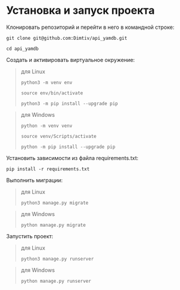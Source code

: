 

# Установка и запуск проекта
Клонировать репозиторий и перейти в него в командной строке:

```
git clone git@github.com:Dimtiv/api_yamdb.git
```

```
cd api_yamdb
```

Cоздать и активировать виртуальное окружение:

>для Linux
> 
>```
>python3 -m venv env
>```
>```
>source env/bin/activate
>```
>```
>python3 -m pip install --upgrade pip

>для Windows
> 
>```
>python -m venv venv
>```
>```
>source venv/Scripts/activate 
>```
>```
>python -m pip install --upgrade pip

Установить зависимости из файла requirements.txt:

```
pip install -r requirements.txt
```

Выполнить миграции:

>для Linux
>```
>python3 manage.py migrate

>для Windows
>```
>python manage.py migrate

Запустить проект:

>для Linux
>```
>python3 manage.py runserver

>для Windows
>```
>python manage.py runserver
